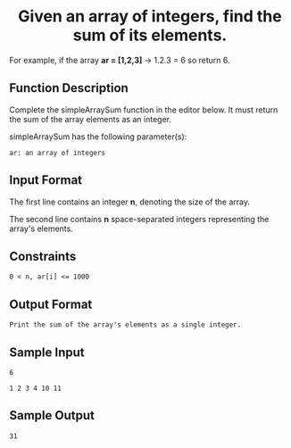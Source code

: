 <h1 align="center">Given an array of integers, find the sum of its elements.</h1>

For example, if the array **ar = [1,2,3]** -> 1.2.3 = 6 so return 6.


## Function Description

Complete the simpleArraySum function in the editor below. It must return the sum of the array elements as an integer.

simpleArraySum has the following parameter(s):

    ar: an array of integers


## Input Format

The first line contains an integer **n**, denoting the size of the array.

The second line contains **n** space-separated integers representing the array's elements.


## Constraints

    0 < n, ar[i] <= 1000


## Output Format

    Print the sum of the array's elements as a single integer.


## Sample Input

    6   

    1 2 3 4 10 11


## Sample Output

    31